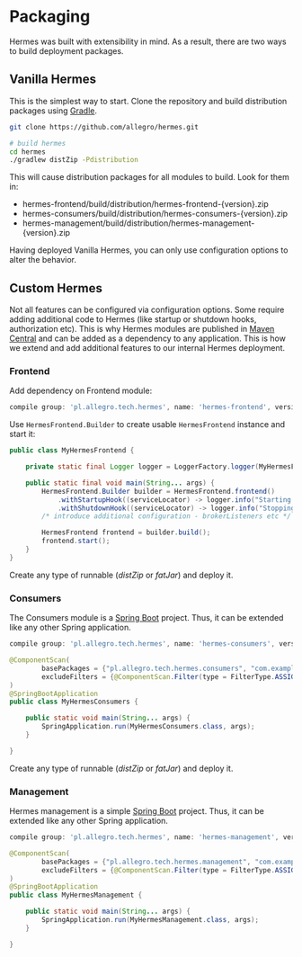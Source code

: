 # Packaging

Hermes was built with extensibility in mind. As a result, there are two ways to build deployment packages.

## Vanilla Hermes

This is the simplest way to start. Clone the repository and build distribution packages using [Gradle](http://gradle.org).

```bash
git clone https://github.com/allegro/hermes.git

# build hermes
cd hermes
./gradlew distZip -Pdistribution
```

This will cause distribution packages for all modules to build. Look for them in:

* hermes-frontend/build/distribution/hermes-frontend-{version}.zip
* hermes-consumers/build/distribution/hermes-consumers-{version}.zip
* hermes-management/build/distribution/hermes-management-{version}.zip

Having deployed Vanilla Hermes, you can only use configuration options to alter the behavior.

## Custom Hermes

Not all features can be configured via configuration options. Some require adding additional code to Hermes (like startup
or shutdown hooks, authorization etc). This is why Hermes modules are published in [Maven Central](http://maven.org) and
can be added as a dependency to any application. This is how we extend and add additional features to our internal Hermes
deployment.

### Frontend

Add dependency on Frontend module:

```groovy
compile group: 'pl.allegro.tech.hermes', name: 'hermes-frontend', version: versions.hermes
```

Use `HermesFrontend.Builder` to create usable `HermesFrontend` instance and start it:

```java
public class MyHermesFrontend {

    private static final Logger logger = LoggerFactory.logger(MyHermesFrontend.class);

    public static final void main(String... args) {
        HermesFrontend.Builder builder = HermesFrontend.frontend()
            .withStartupHook((serviceLocator) -> logger.info("Starting MyHermes"))
            .withShutdownHook((serviceLocator) -> logger.info("Stopping MyHermes"));
        /* introduce additional configuration - brokerListeners etc */

        HermesFrontend frontend = builder.build();
        frontend.start();
    }
}
```

Create any type of runnable (*distZip* or *fatJar*) and deploy it.

### Consumers

The Consumers module is a [Spring Boot](http://projects.spring.io/spring-boot/) project. Thus, it can be extended
like any other Spring application.

```groovy
compile group: 'pl.allegro.tech.hermes', name: 'hermes-consumers', version: versions.hermes
```

```java
@ComponentScan(
        basePackages = {"pl.allegro.tech.hermes.consumers", "com.example.my-hermes.consumers"},
        excludeFilters = {@ComponentScan.Filter(type = FilterType.ASSIGNABLE_TYPE, value = HermesConsumers.class)}
)
@SpringBootApplication
public class MyHermesConsumers {

    public static void main(String... args) {
        SpringApplication.run(MyHermesConsumers.class, args);
    }

}
```

Create any type of runnable (*distZip* or *fatJar*) and deploy it.

### Management

Hermes management is a simple [Spring Boot](http://projects.spring.io/spring-boot/) project. Thus, it can be extended
like any other Spring application.

```groovy
compile group: 'pl.allegro.tech.hermes', name: 'hermes-management', version: versions.hermes
```

```java
@ComponentScan(
        basePackages = {"pl.allegro.tech.hermes.management", "com.example.my-hermes.management"},
        excludeFilters = {@ComponentScan.Filter(type = FilterType.ASSIGNABLE_TYPE, value = HermesManagement.class)}
)
@SpringBootApplication
public class MyHermesManagement {

    public static void main(String... args) {
        SpringApplication.run(MyHermesManagement.class, args);
    }

}
```
